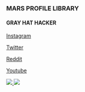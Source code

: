 ### MARS PROFILE LIBRARY

#### GRAY HAT HACKER

[Instagram](https://instagram.com/mars.111k)

[Twitter](https://mobile.twitter.com/Mars13104551)

[Reddit](https://www.reddit.com/u/Mars0j)

[Youtube](https://youtube.com/channel/UCvndkeSdiN7LcQP4gS5pbeA)


<a href="https://github.com/Mars0J">
  <img src="https://github-readme-stats.vercel.app/api/top-langs/?username=Mars0J&theme=light&hide_langs_below=1" />
</a>

<img src="https://github-readme-stats.vercel.app/api?username=Mars0J&&show_icons=true&title_color=ffffff&icon_color=bb2acf&text_color=daf7dc&bg_color=151515" />
